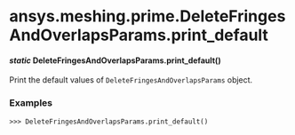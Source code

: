 # ansys.meshing.prime.DeleteFringesAndOverlapsParams.print_default



#### *static* DeleteFringesAndOverlapsParams.print_default()

Print the default values of `DeleteFringesAndOverlapsParams` object.

### Examples

```pycon
>>> DeleteFringesAndOverlapsParams.print_default()
```

<!-- !! processed by numpydoc !! -->
